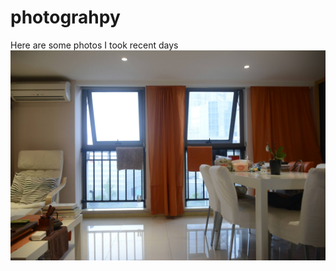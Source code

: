 # photograhpy
Here are some photos I took recent days
![alt tag](https://github.com/wonderfulcorporation/photograhpy/blob/master/Photo%20selected/Frank%20Show%20(13).JPG)
